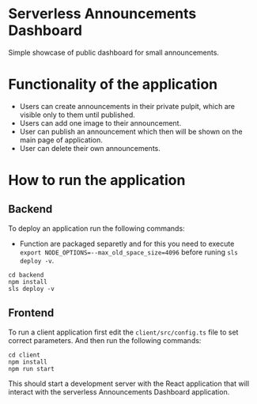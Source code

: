 # Serverless Announcements Dashboard

Simple showcase of public dashboard for small announcements.

# Functionality of the application

* Users can create announcements in their private pulpit, which are visible only to them until published.
* Users can add one image to their announcement.
* User can publish an announcement which then will be shown on the main page of application.
* User can delete their own announcements.


# How to run the application

## Backend

To deploy an application run the following commands:
* Function are packaged separetly and for this you need to execute `export NODE_OPTIONS=--max_old_space_size=4096` before runing `sls deploy -v`.
```
cd backend
npm install
sls deploy -v
```

## Frontend

To run a client application first edit the `client/src/config.ts` file to set correct parameters. And then run the following commands:

```
cd client
npm install
npm run start
```

This should start a development server with the React application that will interact with the serverless Announcements Dashboard application.

